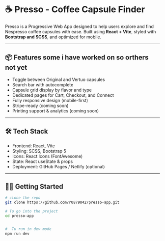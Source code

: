 # ☕ Presso - Coffee Capsule Finder

Presso is a  Progressive Web App designed to help users explore and find Nespresso coffee capsules with ease. Built using **React + Vite**, styled with **Bootstrap and SCSS**, and optimized for mobile.

---

## 📦 Features some i have worked on so orthers not yet 

- Toggle between Original and Vertuo capsules
- Search bar with autocomplete
- Capsule grid display by flavor and type
- Dedicated pages for Cart, Checkout, and Connect
- Fully responsive design (mobile-first)
- Stripe-ready (coming soon)
- Printing support & analytics (coming soon)

---

## 🛠 Tech Stack

- Frontend: React, Vite
- Styling: SCSS, Bootstrap 5
- Icons: React Icons (FontAwesome)
- State: React useState & props
- Deployment: GitHub Pages / Netlify (optional)

---

## 🧑‍💻 Getting Started

```bash
# clone the repo
git clone https://github.com/r0879042/presso-app.git

# To go into the project
cd presso-app


#  Tu run in dev mode
npm run dev

